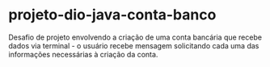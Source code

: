 # projeto-dio-java-conta-banco
Desafio de projeto envolvendo a criação de uma conta bancária que recebe dados via terminal - o usuário recebe mensagem solicitando cada uma das informações necessárias à criação da conta.
